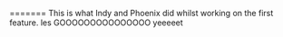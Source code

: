 =======
This is what Indy and Phoenix did whilst working on the first feature. les GOOOOOOOOOOOOOOO
yeeeeet